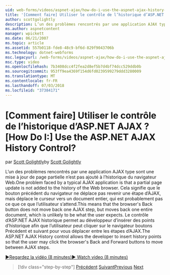 ```yaml
---
uid: web-forms/videos/aspnet-ajax/how-do-i-use-the-aspnet-ajax-history-control
title: '[Comment faire] Utiliser le contrôle de l’historique d’ASP.NET AJAX ? | Microsoft Docs'
author: scottgolightly
description: L’un des problèmes rencontrés par une application AJAX type sont une mise à jour de page partielle n’est pas ajouté à l’historique du navigateur Web. Cela signifie que B. du navigateur...
ms.author: aspnetcontent
manager: wpickett
ms.date: 06/21/2007
ms.topic: article
ms.assetid: 557b0118-fde8-48c9-bf6d-829f9043706b
ms.technology: dotnet-webforms
msc.legacyurl: /web-forms/videos/aspnet-ajax/how-do-i-use-the-aspnet-ajax-history-control
msc.type: video
ms.openlocfilehash: 7b3408dcc4f2fea2d8ef5b7d4bf74dcc529ddb0b
ms.sourcegitcommit: 953ff9ea4369f154d6fd0239599279ddd3280009
ms.translationtype: MT
ms.contentlocale: fr-FR
ms.lasthandoff: 07/03/2018
ms.locfileid: "37384171"
---
```

<a name="how-do-i-use-the-aspnet-ajax-history-control"></a><span data-ttu-id="9e6a7-105">[Comment faire] Utiliser le contrôle de l’historique d’ASP.NET AJAX ?</span><span class="sxs-lookup"><span data-stu-id="9e6a7-105">[How Do I:] Use the ASP.NET AJAX History Control?</span></span>
====================
<span data-ttu-id="9e6a7-106">par [Scott Golightly](https://github.com/scottgolightly)</span><span class="sxs-lookup"><span data-stu-id="9e6a7-106">by [Scott Golightly](https://github.com/scottgolightly)</span></span>

<span data-ttu-id="9e6a7-107">L’un des problèmes rencontrés par une application AJAX type sont une mise à jour de page partielle n’est pas ajouté à l’historique du navigateur Web.</span><span class="sxs-lookup"><span data-stu-id="9e6a7-107">One problem faced by a typical AJAX application is that a partial page update is not added to the history of the Web browser.</span></span> <span data-ttu-id="9e6a7-108">Cela signifie que le bouton précédent du navigateur ne déplace pas revenir une étape d’AJAX, mais déplace le curseur vers un document entier, qui est probablement pas ce que ce que l’utilisateur s’attend.</span><span class="sxs-lookup"><span data-stu-id="9e6a7-108">This means that the browser's Back button does not move back one AJAX step, but moves back one entire document, which is unlikely to be what the user expects.</span></span> <span data-ttu-id="9e6a7-109">Le contrôle d’ASP.NET AJAX historique permet au développeur d’insérer des points d’historique afin que l’utilisateur peut cliquer sur le navigateur boutons Précédent et suivant pour vous déplacer entre les étapes d’AJAX.</span><span class="sxs-lookup"><span data-stu-id="9e6a7-109">The ASP.NET AJAX History control allows the developer to insert history points so that the user may click the browser's Back and Forward buttons to move between AJAX steps.</span></span>

[<span data-ttu-id="9e6a7-110">&#9654;Regardez la vidéo (8 minutes)</span><span class="sxs-lookup"><span data-stu-id="9e6a7-110">&#9654; Watch video (8 minutes)</span></span>](https://channel9.msdn.com/Blogs/ASP-NET-Site-Videos/how-do-i-use-the-aspnet-ajax-history-control)

> [!div class="step-by-step"]
> <span data-ttu-id="9e6a7-111">[Précédent](how-do-i-use-the-aspnet-ajax-updateprogress-control.md)
> [Suivant](how-do-i-implement-the-ajax-after-processing-pattern.md)</span><span class="sxs-lookup"><span data-stu-id="9e6a7-111">[Previous](how-do-i-use-the-aspnet-ajax-updateprogress-control.md)
[Next](how-do-i-implement-the-ajax-after-processing-pattern.md)</span></span>
